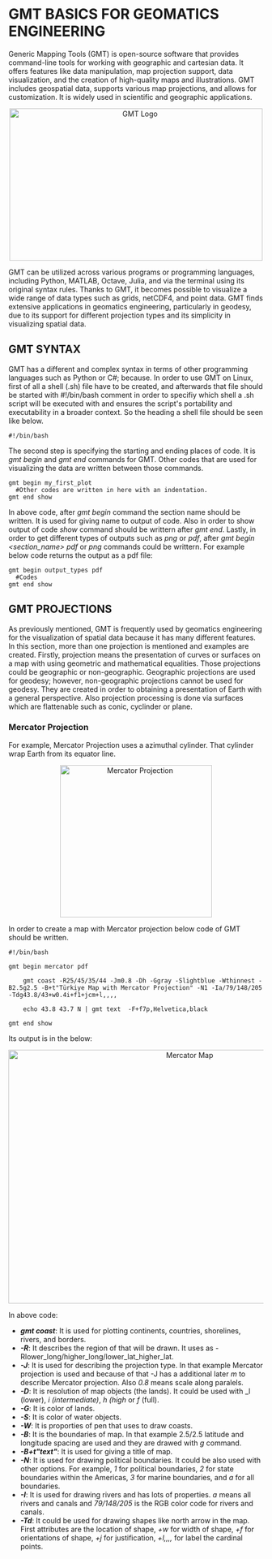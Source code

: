 # GMT BASICS FOR GEOMATICS ENGINEERING

Generic Mapping Tools (GMT) is open-source software that provides command-line tools for working with geographic and cartesian data. It offers features like data manipulation, map projection support, data visualization, and the creation of high-quality maps and illustrations. GMT includes geospatial data, supports various map projections, and allows for customization. It is widely used in scientific and geographic applications.

<p align = "center">
<img src="https://www.generic-mapping-tools.org/_static/gmt-logo.png" width="500" height="300" alt="GMT Logo">
</p>

GMT can be utilized across various programs or programming languages, including Python, MATLAB, Octave, Julia, and via the terminal using its original syntax rules. Thanks to GMT, it becomes possible to visualize a wide range of data types such as grids, netCDF4, and point data. GMT finds extensive applications in geomatics engineering, particularly in geodesy, due to its support for different projection types and its simplicity in visualizing spatial data.

## GMT SYNTAX

GMT has a different and complex syntax in terms of other programming languages such as Python or C#; because. In order to use GMT on Linux, first of all a shell (.sh) file have to be created, and afterwards that file should be started with #!/bin/bash comment in order to specifiy which shell a .sh script will be executed with and ensures the script's portability and executability in a broader context. So the heading a shell file should be seen like below.

```
#!/bin/bash
```

The second step is specifying the starting and ending places of code. It is _gmt begin_ and _gmt end_ commands for GMT. Other codes that are used for visualizing the data are written between those commands.

```
gmt begin my_first_plot
  #Other codes are written in here with an indentation.
gmt end show
```

In above code, after _gmt begin_ command the section name should be written. It is used for giving name to output of code. Also in order to show output of code _show_ command should be writtern after _gmt end_. Lastly, in order to get different types of outputs such as _png_ or _pdf_, after _gmt begin <section_name>_ _pdf_ or _png_ commands could be writtern. For example below code returns the output as a pdf file:

```
gmt begin output_types pdf
  #Codes
gmt end show
```
## GMT PROJECTIONS

As previously mentioned, GMT is frequently used by geomatics engineering for the visualization of spatial data because it has many different features. In this section, more than one projection is mentioned and examples are created. Firstly, projection means the presentation of curves or surfaces on a map with using geometric and mathematical equalities. Those projections could be geographic or non-geographic. Geographic projections are used for geodesy; however, non-geographic projections cannot be used for geodesy. They are created in order to obtaining a presentation of Earth with a general perspective. Also projection processing is done via surfaces which are flattenable such as conic, cyclinder or plane.

### Mercator Projection
For example, Mercator Projection uses a azimuthal cylinder. That cylinder wrap Earth from its equator line.

<p align = "center">
<img src=https://cdn.britannica.com/55/109155-050-9FE4B08C/simple-cylindrical-projection-earth-map-globe-mercator.jpg height="300" alt="Mercator Projection">
</p>

In order to create a map with Mercator projection below code of GMT should be written.

```
#!/bin/bash

gmt begin mercator pdf

	gmt coast -R25/45/35/44 -Jm0.8 -Dh -Ggray -Slightblue -Wthinnest -B2.5g2.5 -B+t"Türkiye Map with Mercator Projection" -N1 -Ia/79/148/205 -Tdg43.8/43+w0.4i+f1+jcm+l,,,,
	
	echo 43.8 43.7 N | gmt text  -F+f7p,Helvetica,black

gmt end show
```

Its output is in the below:

<p align = "center">
<img src="https://github.com/felsenfest7/GMT_Examples/assets/92101782/13bb0c9f-f646-4250-ab5d-686f825f3d43" width="700" height=500" alt="Mercator Map">
</p>

In above code:
* ***gmt coast***: It is used for plotting continents, countries, shorelines, rivers, and borders.
* ***-R***: It describes the region of that will be drawn. It uses as -Rlower_long/higher_long/lower_lat_higher_lat.
* ***-J***: It is used for describing the projection type. In that example Mercator projection is used and because of that -J has a additional later _m_ to describe Mercator projection. Also _0.8_ means scale along paralels.
* ***-D***: It is resolution of map objects (the lands). It could be used with _l (lower), _i (intermediate)_, _h (high_ or _f_ (full).
* ***-G***: It is color of lands.
* ***-S***: It is color of water objects.
* ***-W***: It is proporties of pen that uses to draw coasts.
* ***-B***: It is the boundaries of map. In that example 2.5/2.5 latitude and longitude spacing are used and they are drawed with _g_ command.
* ***-B+t"text"***: It is used for giving a title of map.
* ***-N***: It is used for drawing political boundaries. It could be also used with other options. For example, _1_ for political boundaries, _2_ for state boundaries within the Americas, _3_ for marine boundaries, and _a_ for all boundaries.
* ***-I***: It is used for drawing rivers and has lots of properties. _a_ means all rivers and canals and _79/148/205_ is the RGB color code for rivers and canals.
* ***-Td***: It could be used for drawing shapes like north arrow in the map. First attributes are the location of shape, _+w_ for width of shape, _+f_ for orientations of shape, _+j_ for justification, _+l,,,,_ for label the cardinal points.















